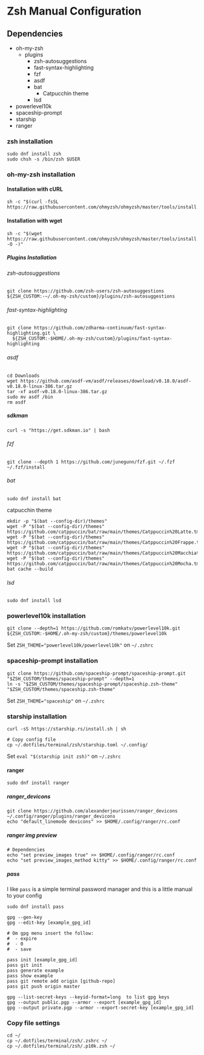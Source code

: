 # Zsh Manual Configuration

## Dependencies

- oh-my-zsh
  - plugins
    - zsh-autosuggestions
    - fast-syntax-highlighting
    - fzf
    - asdf
    - bat
      - Catpucchin theme
    - lsd
- powerlevel10k
- spaceship-prompt
- starship
- ranger

### zsh installation
```shell
sudo dnf install zsh
sudo chsh -s /bin/zsh $USER
```

### oh-my-zsh installation

#### Installation with cURL

```shell
sh -c "$(curl -fsSL https://raw.githubusercontent.com/ohmyzsh/ohmyzsh/master/tools/install.sh)"
```

#### Installation with wget

```shell
sh -c "$(wget https://raw.githubusercontent.com/ohmyzsh/ohmyzsh/master/tools/install.sh -O -)"
```

##### Plugins Installation

###### zsh-autosuggestions

```shell
git clone https://github.com/zsh-users/zsh-autosuggestions ${ZSH_CUSTOM:-~/.oh-my-zsh/custom}/plugins/zsh-autosuggestions
```

###### fast-syntax-highlighting

```shell
git clone https://github.com/zdharma-continuum/fast-syntax-highlighting.git \
  ${ZSH_CUSTOM:-$HOME/.oh-my-zsh/custom}/plugins/fast-syntax-highlighting
```

###### asdf

```shell
cd Downloads
wget https://github.com/asdf-vm/asdf/releases/download/v0.18.0/asdf-v0.18.0-linux-386.tar.gz
tar -xf asdf-v0.18.0-linux-386.tar.gz
sudo mv asdf /bin
rm asdf
```

##### sdkman

```shell
curl -s "https://get.sdkman.io" | bash
```

###### fzf

```shell
git clone --depth 1 https://github.com/junegunn/fzf.git ~/.fzf
~/.fzf/install
```

###### bat

```shell
sudo dnf install bat
```

catpucchin theme

```shell
mkdir -p "$(bat --config-dir)/themes"
wget -P "$(bat --config-dir)/themes" https://github.com/catppuccin/bat/raw/main/themes/Catppuccin%20Latte.tmTheme
wget -P "$(bat --config-dir)/themes" https://github.com/catppuccin/bat/raw/main/themes/Catppuccin%20Frappe.tmTheme
wget -P "$(bat --config-dir)/themes" https://github.com/catppuccin/bat/raw/main/themes/Catppuccin%20Macchiato.tmTheme
wget -P "$(bat --config-dir)/themes" https://github.com/catppuccin/bat/raw/main/themes/Catppuccin%20Mocha.tmTheme
bat cache --build
```

###### lsd

```shell
sudo dnf install lsd
```

### powerlevel10k installation

```shell
git clone --depth=1 https://github.com/romkatv/powerlevel10k.git ${ZSH_CUSTOM:-$HOME/.oh-my-zsh/custom}/themes/powerlevel10k
```

Set `ZSH_THEME="powerlevel10k/powerlevel10k"` on `~/.zshrc`

### spaceship-prompt installation

```shell
git clone https://github.com/spaceship-prompt/spaceship-prompt.git "$ZSH_CUSTOM/themes/spaceship-prompt" --depth=1
ln -s "$ZSH_CUSTOM/themes/spaceship-prompt/spaceship.zsh-theme" "$ZSH_CUSTOM/themes/spaceship.zsh-theme"
```

Set `ZSH_THEME="spaceship"` on `~/.zshrc`

### starship installation

```shell
curl -sS https://starship.rs/install.sh | sh

# Copy config file
cp ~/.dotfiles/terminal/zsh/starship.toml ~/.config/
```

Set `eval "$(starship init zsh)"` on `~/.zshrc`

#### ranger

```shell
sudo dnf install ranger
```

##### ranger_devicons

```shell
git clone https://github.com/alexanderjeurissen/ranger_devicons ~/.config/ranger/plugins/ranger_devicons
echo "default_linemode devicons" >> $HOME/.config/ranger/rc.conf
```

##### ranger img preview

```shell
# Dependencies
echo "set preview_images true" >> $HOME/.config/ranger/rc.conf
echo "set preview_images_method kitty" >> $HOME/.config/ranger/rc.conf
```

##### pass

I like `pass` is a simple terminal password manager and this is a little manual to your config

```shell
sudo dnf install pass

gpg --gen-key
gpg --edit-key [example_gpg_id]

# Om gpg menu insert the follow:
#  - expire
#  - 0
#  - save

pass init [example_gpg_id]
pass git init
pass generate example
pass show example
pass git remote add origin [github-repo]
pass git push origin master

gpg --list-secret-keys --keyid-format=long  to list gpg keys
gpg --output public.pgp --armor --export [example_gpg_id]
gpg --output private.pgp --armor --export-secret-key [example_gpg_id]
```

### Copy file settings

```shell
cd ~/
cp ~/.dotfiles/terminal/zsh/.zshrc ~/
cp ~/.dotfiles/terminal/zsh/.p10k.zsh ~/
```
